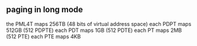 ## paging in long mode

the PML4T maps 256TB (48 bits of virtual address space)
each PDPT maps 512GB (512 PDPTE)
each PDT maps 1GB (512 PDTE)
each PT maps 2MB (512 PTE)
each PTE maps 4KB
